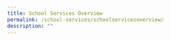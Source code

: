 ```yaml
---
title: School Services Overview
permalink: /school-services/schoolservicesoverview/
description: ""
---
```

